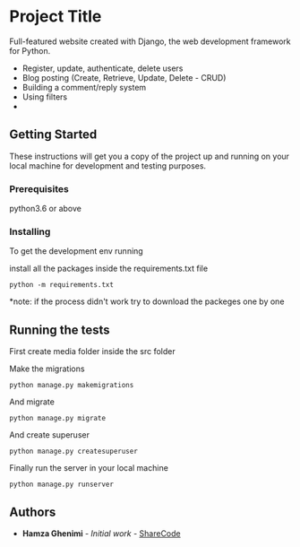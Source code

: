 # Project Title

Full-featured website created with Django, the web development framework for Python.
<ul>
  <li>Register, update, authenticate, delete users</li>
  <li>Blog posting (Create, Retrieve, Update, Delete - CRUD)</li>
  <li>Building a comment/reply system</li>
  <li>Using filters<li>
</ul>

## Getting Started

These instructions will get you a copy of the project up and running on your local machine for development and testing purposes.

### Prerequisites

python3.6 or above

### Installing

To get the development env running

install all the packages inside the requirements.txt file
```
python -m requirements.txt
```
*note: if the process didn't work try to download the packeges one by one

## Running the tests

First create media folder inside the src folder

Make the migrations
```
python manage.py makemigrations
```

And migrate
```
python manage.py migrate
```

And create superuser
```
python manage.py createsuperuser
```

Finally run the server in your local machine
```
python manage.py runserver
```

## Authors

* **Hamza Ghenimi** - *Initial work* - [ShareCode](https://github.com/hamzagh1998/ShareCode.git)
